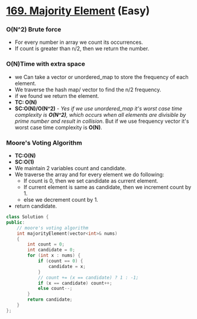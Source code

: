 # [169. Majority Element](https://leetcode.com/problems/majority-element/) (Easy)

### O(N^2) Brute force

-   For every number in array we count its occurrences.
-   If count is greater than n/2, then we return the number.

### O(N)Time with extra space

-   we Can take a vector or unordered_map to store the frequency of each element.
-   We traverse the hash map/ vector to find the n/2 frequency.
-   if we found we return the element.
-   **TC: O(N)**
-   **SC:O(N)/O(N^2)** - _Yes if we use unordered_map it's worst case time complexity is **O(N^2)**, which occurs when all elements are divisible by prime number and result in collision_. But if we use frequency vector it's worst case time complexity is **O(N)**.

### Moore's Voting Algorithm

-   **TC:O(N)**
-   **SC:O(1)**
-   We maintain 2 variables count and candidate.
-   We traverse the array and for every element we do following:
    -   If count is 0, then we set candidate as current element.
    -   If current element is same as candidate, then we increment count by 1.
    -   else we decrement count by 1.
-   return candidate.

```cpp
class Solution {
public:
    // moore's voting algorithm
    int majorityElement(vector<int>& nums)
    {
        int count = 0;
        int candidate = 0;
        for (int x : nums) {
            if (count == 0) {
                candidate = x;
            }
            // count += (x == candidate) ? 1 : -1;
            if (x == candidate) count++;
            else count--;
        }
        return candidate;
    }
};
```
